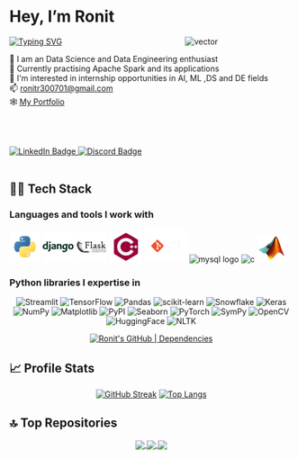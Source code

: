 <h1> Hey, I’m Ronit </h1>

<img src="https://raw.githubusercontent.com/ronitroy30/ronitroy30/main/images/hand-coding-concept-illustration_114360-8113.jpg.avif" width="38%" alt="vector" align="right"> 

[![Typing SVG](https://readme-typing-svg.demolab.com/?lines=Data+Scientist+👨‍💼;Student👨🏻‍🎓;Coder+💻)](https://git.io/typing-svg)
<div align = "left">
  
  👀 I am an Data Science and Data Engineering enthusiast\
  🤖 Currently practising Apache Spark and its applications\
  📖 I'm interested in internship opportunities in AI, ML ,DS and DE fields\
  📫 ronitr300701@gmail.com\
  🕸️ <a href = "https://ronitroy30.github.io/ronitroy30-portfolio.github.io/">My Portfolio</a>

  </div>
<br>
<br>
<br>

<div id="badges" align = "left">

  <a href="https://www.linkedin.com/in/ronit-roy-1602681b2/">
    <img src="https://img.shields.io/badge/LinkedIn-0072b1?style=for-the-badge&logo=linkedin&logoColor=white" alt="LinkedIn Badge"/>
  </a>
  <a href="https://discord.com/channels/@me/maverick00886">
    <img src="https://img.shields.io/badge/Discord-7289DA?style=for-the-badge&logo=Discord&logoColor=white" alt="Discord Badge"/>
  </a>
   <!--- 
  <a href="https://www.hackerrank.com/">
    <img src="https://img.shields.io/badge/HackerRank-Green?style=for-the-badge&logo=hackerrank&logoColor=black" alt="HackerRank Badge"/>
  </a>
  <a href="https://www.codechef.com/users/">
    <img src="https://img.shields.io/badge/Codechef-brown?style=for-the-badge&logo=codechef&logoColor=white" alt="Codechef Badge"/>
  </a>) --->
</div>

<br>

## 👩‍💻 Tech Stack
### Languages and tools I work with
<div>
<img height="55" alt="python" src="https://raw.githubusercontent.com/github/explore/80688e429a7d4ef2fca1e82350fe8e3517d3494d/topics/python/python.png">
<img height="55" alt="django" src="https://raw.githubusercontent.com/github/explore/80688e429a7d4ef2fca1e82350fe8e3517d3494d/topics/django/django.png">
<img height="55" alt="flask" src="https://raw.githubusercontent.com/github/explore/80688e429a7d4ef2fca1e82350fe8e3517d3494d/topics/flask/flask.png">
<img height="55" alt="cpp" src="images/534-5342172_c-language-course-c-logo-removebg-preview (1).png">
<img width="75" alt="git" src="./images/git-removebg-preview.png">
<img height = "45" src="https://cdn.jsdelivr.net/gh/devicons/devicon/icons/mysql/mysql-original.svg" height="30" alt="mysql logo">
<img height="50" alt="c" src="https://fekir.info/img/c-logo.png">
<img height="48" alt="matlab" src="./images/Matlab1-removebg-preview-removebg-preview.png">
</div>

### Python libraries I expertise in
<div align = "center">
  
![Streamlit](https://img.shields.io/badge/Streamlit-royalblue.svg?style=for-the-badge&logo=Streamlit&logoColor=white)
![TensorFlow](https://img.shields.io/badge/TensorFlow-%23FF6F00.svg?style=for-the-badge&logo=TensorFlow&logoColor=white)
![Pandas](https://img.shields.io/badge/pandas-%23150458.svg?style=for-the-badge&logo=pandas&logoColor=white)
![scikit-learn](https://img.shields.io/badge/scikit--learn-%23F7931E.svg?style=for-the-badge&logo=scikit-learn&logoColor=white)
![Snowflake](https://img.shields.io/badge/snowflake-blue.svg?style=for-the-badge&logo=snowflake&logoColor=white)
![Keras](https://img.shields.io/badge/Keras-%23D00000.svg?style=for-the-badge&logo=Keras&logoColor=white)
![NumPy](https://img.shields.io/badge/numpy-%23013243.svg?style=for-the-badge&logo=numpy&logoColor=white)
![Matplotlib](https://img.shields.io/badge/matplotlib-orange.svg?style=for-the-badge&logo=matplotlib&logoColor=white)
![PyPI](https://img.shields.io/badge/PyPI-purple.svg?style=for-the-badge&logo=PyPI&logoColor=white)
![Seaborn](https://img.shields.io/badge/Seaborn-red.svg?style=for-the-badge&logo=Seaborn&logoColor=white)
![PyTorch](https://img.shields.io/badge/PyTorch-darkpink.svg?style=for-the-badge&logo=PyTorch&logoColor=white)
![SymPy](https://img.shields.io/badge/SymPy-teal.svg?style=for-the-badge&logo=Sympy&logoColor=white)
![OpenCV](https://img.shields.io/badge/OpenCV-coral.svg?style=for-the-badge&logo=OpenCV&logoColor=white)
![HuggingFace](https://img.shields.io/badge/HuggingFace-yellow.svg?style=for-the-badge&logo=HuggingFace&logoColor=white)
![NLTK](https://img.shields.io/badge/NLTK-grey.svg?style=for-the-badge&logo=NLTK&logoColor=white)

[![Ronit's GitHub | Dependencies](https://stats.quine.sh/ronitroy30/dependencies?theme=dark)](https://quine.sh?utm_source=widgets&utm_campaign=ronitroy30) 

</div>


## 📈 Profile Stats
<div align = "center">
  
[![GitHub Streak](http://github-readme-streak-stats.herokuapp.com?user=ronitroy30&theme=transparent&hide_border=true)](https://git.io/streak-stats)           [![Top Langs](https://github-readme-stats.vercel.app/api/top-langs/?username=ronitroy30&layout=compact&theme=transparent&hide_border=true)](https://github.com/ronitroy30/github-readme-stats)


</div>

## 🔝 Top Repositories
<div align = "center">
<a href="https://github.com/ronitroy30/Energy-consumption">
  <img align="center" src="https://github-readme-stats.vercel.app/api/pin/?username=ronitroy30&repo=Energy-consumption&theme=transparent" />
</a>
<a href="https://github.com/ronitroy30/Fandango-Analysis">
  <img align="center" src="https://github-readme-stats.vercel.app/api/pin/?username=ronitroy30&repo=Fandango-Analysis&theme=transparent" />
</a>
<a href="https://github.com/ronitroy30/Inventory-Management-System">
  <img align="center" src="https://github-readme-stats.vercel.app/api/pin/?username=ronitroy30&repo=Inventory-Management-System&theme=transparent" />
</a>
</div>

<!---
ronitroy30/ronitroy30 is a ✨ special ✨ repository because its `README.md` (this file) appears on your GitHub profile.
You can click the Preview link to take a look at your changes.
--->
